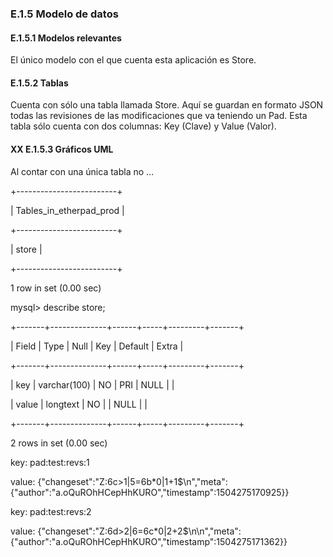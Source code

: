 ### E.1.5 Modelo de datos

#### E.1.5.1 Modelos relevantes

El único modelo con el que cuenta esta aplicación es Store. 

#### E.1.5.2 Tablas

Cuenta con sólo una tabla llamada Store. Aquí se guardan en formato JSON todas las revisiones de las modificaciones que va teniendo un Pad. Esta tabla sólo cuenta con dos columnas: Key (Clave) y Value (Valor). 

#### XX E.1.5.3 Gráficos UML

Al contar con una única tabla no ...

+-------------------------+

| Tables_in_etherpad_prod |

+-------------------------+

| store               	|

+-------------------------+

1 row in set (0.00 sec)

mysql> describe store;

+-------+--------------+------+-----+---------+-------+

| Field | Type     	| Null | Key | Default | Extra |

+-------+--------------+------+-----+---------+-------+

| key   | varchar(100) | NO   | PRI | NULL	|   	|

| value | longtext 	| NO   | 	| NULL	|   	|

+-------+--------------+------+-----+---------+-------+

2 rows in set (0.00 sec)

 key: pad:test:revs:1

value: {"changeset":"Z:6c>1|5=6b*0|1+1$\n","meta":{"author":"a.oQuROhHCepHhKURO","timestamp":1504275170925}}

 key: pad:test:revs:2

value: {"changeset":"Z:6d>2|6=6c*0|2+2$\n\n","meta":{"author":"a.oQuROhHCepHhKURO","timestamp":1504275171362}}



